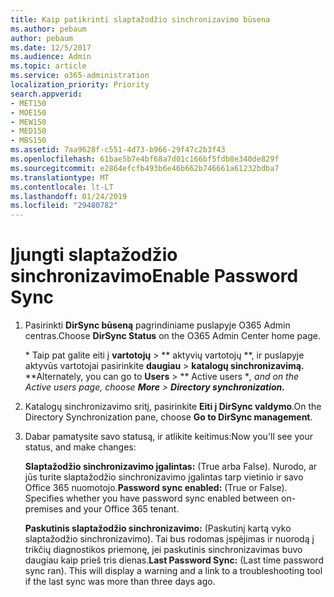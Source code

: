 ```yaml
---
title: Kaip patikrinti slaptažodžio sinchronizavimo būsena
ms.author: pebaum
author: pebaum
ms.date: 12/5/2017
ms.audience: Admin
ms.topic: article
ms.service: o365-administration
localization_priority: Priority
search.appverid:
- MET150
- MOE150
- MEW150
- MED150
- MBS150
ms.assetid: 7aa9628f-c551-4d73-b966-29f47c2b3f43
ms.openlocfilehash: 61bae5b7e4bf68a7d01c166bf5fdb8e340de829f
ms.sourcegitcommit: e2864efcfb493b6e46b662b746661a61232bdba7
ms.translationtype: MT
ms.contentlocale: lt-LT
ms.lasthandoff: 01/24/2019
ms.locfileid: "29480782"
---
```

# <a name="enable-password-sync"></a><span data-ttu-id="d6190-102">Įjungti slaptažodžio sinchronizavimo</span><span class="sxs-lookup"><span data-stu-id="d6190-102">Enable Password Sync</span></span>

1.  <span data-ttu-id="d6190-103">Pasirinkti **DirSync būseną** pagrindiniame puslapyje O365 Admin centras.</span><span class="sxs-lookup"><span data-stu-id="d6190-103">Choose **DirSync Status** on the O365 Admin Center home page.</span></span> 
    
     <span data-ttu-id="d6190-104">\* Taip pat galite eiti į **vartotojų** \> \*\* aktyvių vartotojų \*\*, ir puslapyje aktyvūs vartotojai pasirinkite **daugiau** \> **katalogų sinchronizavimą.** \*</span><span class="sxs-lookup"><span data-stu-id="d6190-104">\*Alternately, you can go to **Users** \> \*\* Active users \**, and on the Active users page, choose **More** \> **Directory synchronization.***</span></span> 
    
2. <span data-ttu-id="d6190-105">Katalogų sinchronizavimo sritį, pasirinkite **Eiti į DirSync valdymo**.</span><span class="sxs-lookup"><span data-stu-id="d6190-105">On the Directory Synchronization pane, choose **Go to DirSync management**.</span></span> 
    
3. <span data-ttu-id="d6190-106">Dabar pamatysite savo statusą, ir atlikite keitimus:</span><span class="sxs-lookup"><span data-stu-id="d6190-106">Now you'll see your status, and make changes:</span></span>
    
    <span data-ttu-id="d6190-p101">**Slaptažodžio sinchronizavimo įgalintas:** (True arba False). Nurodo, ar jūs turite slaptažodžio sinchronizavimo įgalintas tarp vietinio ir savo Office 365 nuomotojo.</span><span class="sxs-lookup"><span data-stu-id="d6190-p101">**Password sync enabled:** (True or False). Specifies whether you have password sync enabled between on-premises and your Office 365 tenant.</span></span> 
    
    <span data-ttu-id="d6190-p102">**Paskutinis slaptažodžio sinchronizavimo:** (Paskutinį kartą vyko slaptažodžio sinchronizavimo). Tai bus rodomas įspėjimas ir nuorodą į trikčių diagnostikos priemonę, jei paskutinis sinchronizavimas buvo daugiau kaip prieš tris dienas.</span><span class="sxs-lookup"><span data-stu-id="d6190-p102">**Last Password Sync:** (Last time password sync ran). This will display a warning and a link to a troubleshooting tool if the last sync was more than three days ago.</span></span> 
    

